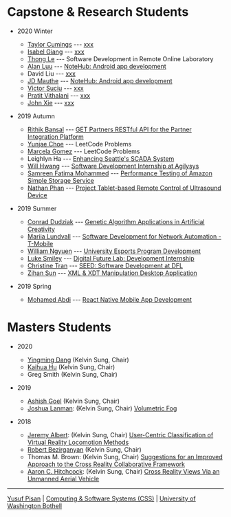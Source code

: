 
# Capstone & Research Students

- 2020 Winter
  - [Taylor Cumings](https://www.linkedin.com/in/tcumings/) --- [xxx](./people/taylorcumings)
  - [Isabel Giang](https://www.linkedin.com/in/isabel-giang/) --- [xxx](./people/isabelgang)
  - [Thong Le](https://www.linkedin.com/in/thong-le-37a060151/) --- Software Development in Remote Online Laboratory
  - [Alan Luu](https://www.linkedin.com/in/alan-luu-579837107/) --- [NoteHub: Android app development](./people/alanluu)
  - David Liu --- [xxx](./people/davidliu)
  - [JD Mauthe](https://www.linkedin.com/in/jdmauthe/) --- [NoteHub: Android app development](./people/jdmauthe)
  - [Victor Suciu](https://www.linkedin.com/in/victorsuciu/) --- [xxx](./people/victorsucio)
  - [Pratit Vithalani](https://www.linkedin.com/in/pratit-vithalani/) --- [xxx](./people/pratitvithalani)
  - [John Xie](https://www.linkedin.com/in/jxie29/) --- [xxx](./people/johnxie)

- 2019 Autumn
  - [Rithik Bansal](https://www.linkedin.com/in/rithikbansal05/) --- [GET Partners RESTful API for the Partner Integration Platform](./people/rithikbansal)
  - [Yunjae Choe](https://www.linkedin.com/in/yunjae-cho/) --- LeetCode Problems
  - [Marcela Gomez](https://www.linkedin.com/in/mgomezuwb/) --- LeetCode Problems
  - Leighlyn Ha --- [Enhancing Seattle's SCADA System](./people/leighlynha)
  - [Will Hwang](https://www.linkedin.com/in/will-hwang/) --- [Software Development Internship at Agilysys](./people/willhwang)
  - [Samreen Fatima Mohammed](https://www.linkedin.com/in/samreen-mohammed-6b3492192/) --- [Performance Testing of Amazon Simple Storage Service](./people/samreenmohammed)
  - [Nathan Phan](https://www.linkedin.com/in/nathan-p-033a06112/) --- [Project Tablet-based Remote Control of Ultrasound Device](./people/nathanphan)
  
- 2019 Summer
  - [Conrad Dudziak](https://www.linkedin.com/in/conrad-dudziak-1a4b1716b/) --- [Genetic Algorithm Applications in Artificial Creativity](./people/conraddudziak)
  - [Mariia Lundvall](https://www.linkedin.com/in/marialundvall/) --- [Software Development for Network Automation - T-Mobile](./people/mariialundvall)
  - [William Ngyuen](https://www.linkedin.com/in/willnguyen18/) --- [University Esports Program Development](./people/williamnguyen)
  - [Luke Smiley](https://www.linkedin.com/in/luke-smiley-7bb111184/) --- [Digital Future Lab: Development Internship](./people/lukesmiley)
  - [Christine Tran](https://www.linkedin.com/in/christine-tran-a0831014a/) --- [SEED: Software Development at DFL](./people/christinetran)
  - [Zihan Sun](https://www.linkedin.com/in/zihan-sun/) --- [XML & XDT Manipulation Desktop Application](./people/zihansun)

  
- 2019 Spring
  - [Mohamed Abdi](https://www.linkedin.com/in/moabdi21/) --- [React Native Mobile App Development](./people/mohamedabdi)



# Masters Students

- 2020
  - [Yingming Dang](https://www.linkedin.com/in/yingming-dang-05a05b141/) (Kelvin Sung, Chair)
  - [Kaihua Hu](https://www.linkedin.com/in/kaihuahu/) (Kelvin Sung, Chair)
  - Greg Smith (Kelvin Sung, Chair)
  
- 2019
   - [Ashish Goel](https://www.linkedin.com/in/goel-ashish/) (Kelvin Sung, Chair)
   - [Joshua Lanman](https://www.linkedin.com/in/joshlanman/):  (Kelvin Sung, Chair) [Volumetric Fog](./people/joshualanman)
   
- 2018
   - [Jeremy Albert](https://www.linkedin.com/in/jeremy3681/):  (Kelvin Sung, Chair) [User-Centric Classification of Virtual Reality Locomotion Methods](./people/jeremyalbert)
   - [Robert Bezirganyan](https://www.linkedin.com/in/robert-bezirganyan-095a9b4b/)  (Kelvin Sung, Chair)
   - Thomas M. Brown:  (Kelvin Sung, Chair) [Suggestions for an Improved Approach to the Cross Reality Collaborative Framework](./people/thomasbrown)
   - [Aaron C. Hitchcock](https://www.linkedin.com/in/aaron-hitchcock/):  (Kelvin Sung, Chair) [Cross Reality Views Via an Unmanned Aerial Vehicle](./people/aaronhitchcock)

  

***

[Yusuf Pisan](https://pisanorg.github.io/yusuf/) | [Computing & Software Systems (CSS)](https://www.uwb.edu/css) | [University of Washington Bothell](https://www.uwb.edu/)

